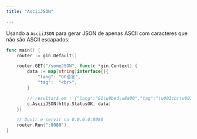 ```yaml
---
title: "AsciiJSON"

---
```


Usando a `AsciiJSON` para gerar JSON de apenas ASCII com caracteres que não são ASCII escapados:

```go
func main() {
	router := gin.Default()

	router.GET("/someJSON", func(c *gin.Context) {
		data := map[string]interface{}{
			"lang": "GO语言",
			"tag":  "<br>",
		}

		// resultará em : {"lang":"GO\u8bed\u8a00","tag":"\u003cbr\u003e"}
		c.AsciiJSON(http.StatusOK, data)
	})

	// Ouvir e servir na 0.0.0.0:8080
	router.Run(":8080")
}
```

